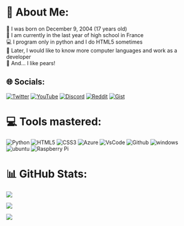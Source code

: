 # 💫 About Me:

🎂 I was born on December 9, 2004 (17 years old)<br>
🎒 I am currently in the last year of high school in France<br>
💻 I program only in python and I do HTML5 sometimes<br>
💭 Later, I would like to know more computer languages ​​and work as a developer<br>
🍐 And... I like pears!<br>

## 🌐 Socials:

[![Twitter](https://img.shields.io/badge/Twitter-%231DA1F2.svg?logo=Twitter&logoColor=white)](https://twitter.com/robipoire)
[![YouTube](https://img.shields.io/badge/YouTube-%23FF0000.svg?logo=YouTube&logoColor=white)](https://youtube.com/c/robipoire)
[![Discord](https://img.shields.io/badge/Discord-%237289DA.svg?logo=Discord&logoColor=white)](https://discord.com/users/411492505024987148)
[![Reddit](https://img.shields.io/badge/Reddit-%23FF4500.svg?logo=Reddit&logoColor=white)](https://reddit.com/u/robipoire)
[![Gist](https://img.shields.io/badge/Gist-%23121011.svg?logo=GitHub&logoColor=white)](https://gist.github.com/robipoire)

# 💻 Tools mastered:

![Python](https://img.shields.io/badge/python-3670A0?style=for-the-badge&logo=python&logoColor=ffdd54)
![HTML5](https://img.shields.io/badge/html5-%23E34F26.svg?style=for-the-badge&logo=html5&logoColor=white)
![CSS3](https://img.shields.io/badge/css3-%231572B6.svg?style=for-the-badge&logo=css3&logoColor=white)
![Azure](https://img.shields.io/badge/-Azure-0089D6?style=for-the-badge&logo=Microsoft-Azure&logoColor=white)
![VsCode](https://img.shields.io/badge/-VSCode-007ACC?style=for-the-badge&logo=Visual-Studio-Code&logoColor=white)
![Github](https://img.shields.io/badge/-Github-181717?style=for-the-badge&logo=Github&logoColor=white)
![windows](https://img.shields.io/badge/-Windows-0078D6?style=for-the-badge&logo=Windows&logoColor=white)
![ubuntu](https://img.shields.io/badge/-Ubuntu-E95420?style=for-the-badge&logo=Ubuntu&logoColor=white)
![Raspberry Pi](https://img.shields.io/badge/-RaspberryPi-C51A4A?style=for-the-badge&logo=Raspberry-Pi)

# 📊 GitHub Stats:

![](https://github-profile-summary-cards.vercel.app/api/cards/profile-details?username=RobiPoire&theme=github_dark)

![](http://github-profile-summary-cards.vercel.app/api/cards/stats?username=robipoire&theme=github_dark)

![](https://github-profile-summary-cards.vercel.app/api/cards/productive-time?username=RobiPoire&theme=github_dark)
